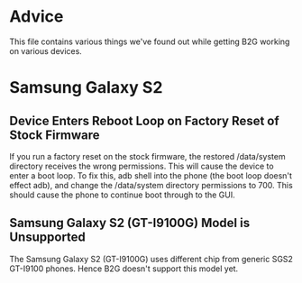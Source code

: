 # Advice

This file contains various things we've found out while getting B2G
working on various devices.

# Samsung Galaxy S2

## Device Enters Reboot Loop on Factory Reset of Stock Firmware

If you run a factory reset on the stock firmware, the restored
/data/system directory receives the wrong permissions. This will cause
the device to enter a boot loop. To fix this, adb shell into the phone
(the boot loop doesn't effect adb), and change the /data/system
directory permissions to 700. This should cause the phone to continue
boot through to the GUI.

## Samsung Galaxy S2 (GT-I9100G) Model is Unsupported 

The Samsung Galaxy S2 (GT-I9100G) uses different chip from generic SGS2 GT-I9100 phones.
Hence B2G doesn't support this model yet.